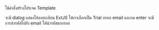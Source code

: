

ใช้คำสั่งสร้างโปรเจค Template 


จะมี dialog แสดงให้ลงทะเบียน ExtJS ให้เราเลือกเป็น Trial 
กรอก email และกด enter 
จะมีการส่งรหัสไปยัง email ใหันำรหัสมากรอก